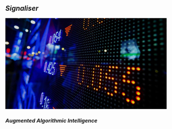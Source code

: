 ## _Signaliser_
![signaliser_image](https://github.com/vegabook/Signaliser/blob/main/images/ai_price.png)
### _Augmented Algorithmic Intelligence_
